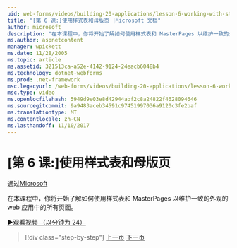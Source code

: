 ```yaml
---
uid: web-forms/videos/building-20-applications/lesson-6-working-with-stylesheets-and-master-pages
title: "[第 6 课:]使用样式表和母版页 |Microsoft 文档"
author: microsoft
description: "在本课程中，你将开始了解如何使用样式表和 MasterPages 以维护一致的外观的 web 应用中的所有页面。"
ms.author: aspnetcontent
manager: wpickett
ms.date: 11/28/2005
ms.topic: article
ms.assetid: 321513ca-a52e-4142-9124-24eacb6048b4
ms.technology: dotnet-webforms
ms.prod: .net-framework
msc.legacyurl: /web-forms/videos/building-20-applications/lesson-6-working-with-stylesheets-and-master-pages
msc.type: video
ms.openlocfilehash: 5949d9e03e8d42944abf2c8a24822f4628094646
ms.sourcegitcommit: 9a9483aceb34591c97451997036a9120c3fe2baf
ms.translationtype: MT
ms.contentlocale: zh-CN
ms.lasthandoff: 11/10/2017
---
```

<a name="lesson-6-working-with-stylesheets-and-master-pages"></a>[第 6 课:]使用样式表和母版页
====================
通过[Microsoft](https://github.com/microsoft)

在本课程中，你将开始了解如何使用样式表和 MasterPages 以维护一致的外观的 web 应用中的所有页面。

[&#9654;观看视频 （以分钟为 24）](https://channel9.msdn.com/Blogs/ASP-NET-Site-Videos/lesson-6-working-with-stylesheets-and-master-pages)

>[!div class="step-by-step"]
[上一页](lesson-5-debugging-and-tracing-your-website.md)
[下一页](lesson-7-databinding-to-user-interface-controls.md)
